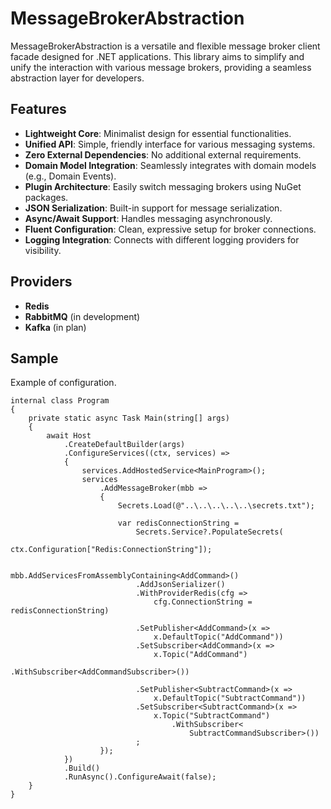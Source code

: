 # MessageBrokerAbstraction

MessageBrokerAbstraction is a versatile and flexible message broker client facade designed for .NET applications. This library aims to simplify and unify the interaction with various message brokers, providing a seamless abstraction layer for developers.

## Features

- **Lightweight Core**: Minimalist design for essential functionalities.
- **Unified API**: Simple, friendly interface for various messaging systems.
- **Zero External Dependencies**: No additional external requirements.
- **Domain Model Integration**: Seamlessly integrates with domain models (e.g., Domain Events).
- **Plugin Architecture**: Easily switch messaging brokers using NuGet packages.
- **JSON Serialization**: Built-in support for message serialization.
- **Async/Await Support**: Handles messaging asynchronously.
- **Fluent Configuration**: Clean, expressive setup for broker connections.
- **Logging Integration**: Connects with different logging providers for visibility.

## Providers

- **Redis**
- **RabbitMQ** (in development)
- **Kafka** (in plan)

## Sample

Example of configuration.

```
internal class Program
{
    private static async Task Main(string[] args)
    {
        await Host
            .CreateDefaultBuilder(args)
            .ConfigureServices((ctx, services) =>
            {
                services.AddHostedService<MainProgram>();
                services
                    .AddMessageBroker(mbb =>
                    {
                        Secrets.Load(@"..\..\..\..\..\secrets.txt");

                        var redisConnectionString =
                            Secrets.Service?.PopulateSecrets(
                                ctx.Configuration["Redis:ConnectionString"]);

                        mbb.AddServicesFromAssemblyContaining<AddCommand>()
                            .AddJsonSerializer()
                            .WithProviderRedis(cfg =>
                                cfg.ConnectionString = redisConnectionString)

                            .SetPublisher<AddCommand>(x =>
                                x.DefaultTopic("AddCommand"))
                            .SetSubscriber<AddCommand>(x =>
                                x.Topic("AddCommand")
                                    .WithSubscriber<AddCommandSubscriber>())

                            .SetPublisher<SubtractCommand>(x =>
                                x.DefaultTopic("SubtractCommand"))
                            .SetSubscriber<SubtractCommand>(x =>
                                x.Topic("SubtractCommand")
                                    .WithSubscriber<
                                        SubtractCommandSubscriber>())
                            ;
                    });
            })
            .Build()
            .RunAsync().ConfigureAwait(false);
    }
}
```
